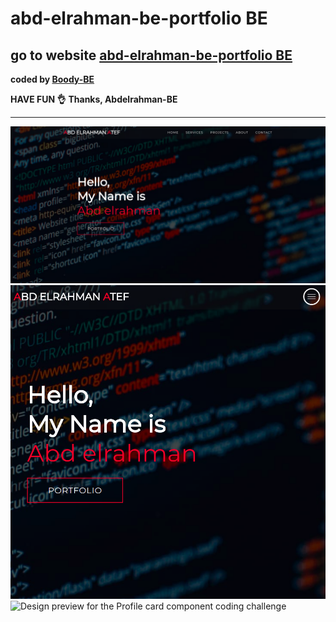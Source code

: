 # abd-elrahman-be-portfolio BE
## go to website [abd-elrahman-be-portfolio BE]( https://abd-elrahman-be-portfolio.herokuapp.com/)
<b>coded by [Boody-BE](https://github.com/Boody2004/week-days)</b>

**HAVE FUN 👌**
**Thanks, Abdelrahman-BE**

---
![Design preview for the Profile card component coding challenge](./img/desktop-preview.jpg)
![Design preview for the Profile card component coding challenge](./img/desktop-preview2.jpg)
![Design preview for the Profile card component coding challenge](./img/portfolio-all.jpg.jpg)